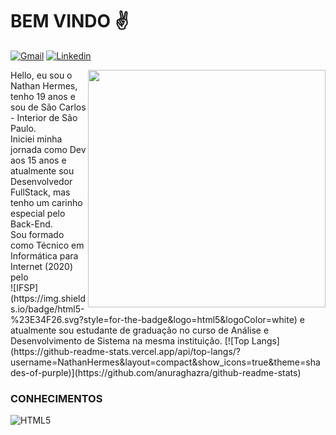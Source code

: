 # BEM VINDO :v:
[![Gmail](https://img.shields.io/badge/hermesnathan8@gmail.com-D14836?style=for-the-badge&logo=gmail&logoColor=white)](mailto:hermesnathan8@gmail.com?) [![Linkedin](https://img.shields.io/badge/NathanHermes-0077B5?style=for-the-badge&logo=linkedin&logoColor=white)](https://www.linkedin.com/in/nathan-hermes-230b99209/)

<img src="https://www.napratica.org.br/wp-content/uploads/2022/04/Foto-de-fauxels-no-Pexels-27-696x487.png" align="right" width="380px"/>
Hello, eu sou o Nathan Hermes, tenho 19 anos e sou de São Carlos - Interior de São Paulo.<br/>
Iniciei minha jornada como Dev aos 15 anos e atualmente sou Desenvolvedor FullStack, mas tenho um carinho especial pelo Back-End.<br/>
Sou formado como Técnico em Informática para Internet (2020) pelo <br/> 
![IFSP](https://img.shields.io/badge/html5-%23E34F26.svg?style=for-the-badge&logo=html5&logoColor=white) e atualmente sou estudante de graduação no curso de Análise e Desenvolvimento de Sistema na mesma instituição.
[![Top Langs](https://github-readme-stats.vercel.app/api/top-langs/?username=NathanHermes&layout=compact&show_icons=true&theme=shades-of-purple)](https://github.com/anuraghazra/github-readme-stats)

### CONHECIMENTOS
  ![HTML5](https://img.shields.io/badge/html5-%23E34F26.svg?style=for-the-badge&logo=html5&logoColor=white)

<!---
NathanHermes/NathanHermes is a ✨ special ✨ repository because its `README.md` (this file) appears on your GitHub profile.
You can click the Preview link to take a look at your changes.
--->
